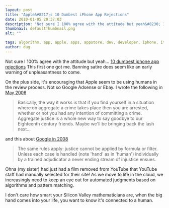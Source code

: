 ```yaml
---
layout: post
title: "Apple&#8217;s 10 Dumbest iPhone App Rejections"
date: 2010-01-05 20:37:03
description: "Not sure I 100% agree with the attitude but yeah&#8230; 10 dumbest iphone app rejections This first one got me. Banning satire does seem like an early warning of unpleasantness to come. On the plus side, it&#8217;s encouraging that Apple&#8230;"
thumbnail: defaultThumbnail.png
alt: ""

tags: algorithm, app, apple, apps, appstore, dev, developer, iphone, itms, justice, unfair
author: dug
---
```


<p>Not sure I 100% agree with the attitude but yeah... <a href="http://www.businessinsider.com/iphone-app-rejections-2009-12#someecards-1">10 dumbest iphone app rejections</a> This first one got me. Banning satire does seem like an early warning of unpleasantness to come.</p>

<p>On the plus side, it's encouraging that Apple seem to be using humans in the review process. Not so Google Adsense or Ebay. I wrote the following in <a href="http://www.donkeyontheedge.com/2006/05/ebay-are-cunts.html">May 2006</a></p>

<blockquote><p>Basically, the way it works is that if you find yourself in a situation where on aggregate a crime takes place then you are arrested, whether or not you had any intention of committing a crime. Aggregate justice is a whole new way to say goodbye to our Eighteenth century friends. Maybe we'll be bringing back the lash next...</p></blockquote>

<p>and this about <a href="http://www.donkeyontheedge.com/2008/09/is-google-evil.html">Google in 2008</a></p>

<blockquote><p>The same rules apply: justice cannot be applied by formula or filter. Unless each case is handled (note 'hand' as in 'human') individually by a trained adjudicator a never ending stream of injustice ensues.</p></blockquote>

<p>Ohna (my sister) had just had a film removed from YouTube that YouTube staff had manually selected for their site! As we move to life in the cloud, we increasingly need to keep an eye out for automated judgments based on algorithms and pattern matching. </p>

<p>I don't care how smart your Silicon Valley mathematicians are, when the big hand comes into your life, you want to know it's connected to a human.</p>
